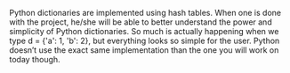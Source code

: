 Python dictionaries are implemented using hash tables. When one is  done with the project, he/she will be able to better understand the power and simplicity of Python dictionaries. So much is actually happening when we type d = {'a': 1, 'b': 2}, but everything looks so simple for the user. Python doesn’t use the exact same implementation than the one you will work on today though.
